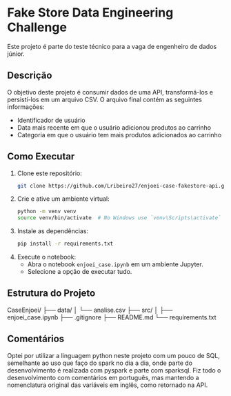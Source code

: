 # Fake Store Data Engineering Challenge

Este projeto é parte do teste técnico para a vaga de engenheiro de dados júnior.

## Descrição

O objetivo deste projeto é consumir dados de uma API, transformá-los e persistí-los em um arquivo CSV. O arquivo final contém as seguintes informações:
- Identificador de usuário
- Data mais recente em que o usuário adicionou produtos ao carrinho
- Categoria em que o usuário tem mais produtos adicionados ao carrinho

## Como Executar

1. Clone este repositório:
    ```bash
    git clone https://github.com/Lribeiro27/enjoei-case-fakestore-api.git
    ```
2. Crie e ative um ambiente virtual:
    ```bash
    python -m venv venv
    source venv/bin/activate  # No Windows use `venv\Scripts\activate`
    ```
3. Instale as dependências:
    ```bash
    pip install -r requirements.txt
    ```
4. Execute o notebook:
    - Abra o notebook `enjoei_case.ipynb` em um ambiente Jupyter.
    - Selecione a opção de executar tudo.

## Estrutura do Projeto

CaseEnjoei/
├── data/
│   └── analise.csv
├── src/
│   ├── enjoei_case.ipynb
├── .gitignore
├── README.md
└── requirements.txt

## Comentários

Optei por utilizar a linguagem python neste projeto com um pouco de SQL, semelhante ao uso que faço do spark no dia a dia, onde parte do desenvolvimento é realizada com pyspark e parte com sparksql. 
Fiz todo o desenvolvimento com comentários em português, mas mantendo a nomenclatura original das variáveis em inglês, como retornado na API.